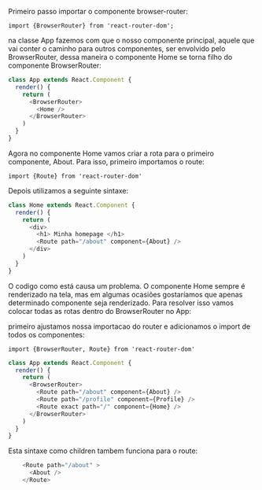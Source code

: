 Primeiro passo importar o componente browser-router:

```import {BrowserRouter} from 'react-router-dom';```

na classe App fazemos com que o nosso componente principal, aquele que vai conter o caminho para outros componentes, ser envolvido pelo BrowserRouter, dessa maneira o componente Home se torna filho do componente BrowserRouter:

```javascript
class App extends React.Component {
  render() {
    return (
      <BrowserRouter>
        <Home />
      </BrowserRouter>
    )
  }
}
```
Agora no componente Home vamos criar a rota para o primeiro componente, About. Para isso, primeiro importamos o route:

```import {Route} from 'react-router-dom'```

Depois utilizamos a seguinte sintaxe:

```javascript
class Home extends React.Component {
  render() {
    return (
      <div>
        <h1> Minha homepage </h1>
        <Route path="/about" component={About} />
      </div>
    )
  }
}
```

O codigo como está causa um problema. O componente Home sempre é renderizado na tela, mas em algumas ocasiões gostaríamos que apenas determinado componente seja renderizado. Para resolver isso vamos colocar todas as rotas dentro do BrowserRouter no App:

primeiro ajustamos nossa importacao do router e adicionamos o import de todos os componentes:

```import {BrowserRouter, Route} from 'react-router-dom'```


```javascript
class App extends React.Component {
  render() {
    return (
      <BrowserRouter>
        <Route path="/about" component={About} />
        <Route path="/profile" component={Profile} />
        <Route exact path="/" component={Home} />
      </BrowserRouter>
    )
  }
}
```

Esta sintaxe como children tambem funciona para o route:

```javascript
    <Route path="/about" >
      <About />
    </Route>
```